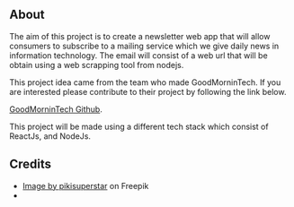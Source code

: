 ## About 

The aim of this project is to create a newsletter web app that will allow consumers to subscribe to a mailing service which we give daily news in information technology. The email will consist of a web url that will be obtain using a web scrapping tool from nodejs.

This project idea came from the team who made GoodMorninTech. If you are interested please contribute to their project by following the link below.

<a href="https://github.com/GoodMorninTech/GoodMorningTech">GoodMorninTech Github</a>. 

This project will be made using a different tech stack which consist of ReactJs, and NodeJs. 

## Credits

- <a href="https://www.freepik.com/free-vector/different-people-reading-together_5524716.htm#query=reading%20book&position=34&from_view=search&track=sph">Image by pikisuperstar</a> on Freepik
- 